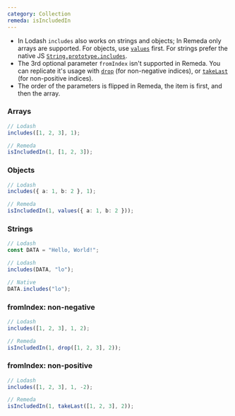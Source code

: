 ```yaml
---
category: Collection
remeda: isIncludedIn
---
```


- In Lodash `includes` also works on strings and objects; In Remeda only arrays
  are supported. For objects, use [`values`](/docs#values) first. For strings
  prefer the native JS [`String.prototype.includes`](https://developer.mozilla.org/en-US/docs/Web/JavaScript/Reference/Global_Objects/String/includes).
- The 3rd optional parameter `fromIndex` isn't supported in Remeda. You can
  replicate it's usage with [`drop`](/docs#drop) (for non-negative indices), or
  [`takeLast`](/docs#takeLast) (for non-positive indices).
- The order of the parameters is flipped in Remeda, the item is first, and then
  the array.

### Arrays

```ts
// Lodash
includes([1, 2, 3], 1);

// Remeda
isIncludedIn(1, [1, 2, 3]);
```

### Objects

```ts
// Lodash
includes({ a: 1, b: 2 }, 1);

// Remeda
isIncludedIn(1, values({ a: 1, b: 2 }));
```

### Strings

```ts
// Lodash
const DATA = "Hello, World!";

// Lodash
includes(DATA, "lo");

// Native
DATA.includes("lo");
```

### fromIndex: non-negative

```ts
// Lodash
includes([1, 2, 3], 1, 2);

// Remeda
isIncludedIn(1, drop([1, 2, 3], 2));
```

### fromIndex: non-positive

```ts
// Lodash
includes([1, 2, 3], 1, -2);

// Remeda
isIncludedIn(1, takeLast([1, 2, 3], 2));
```
